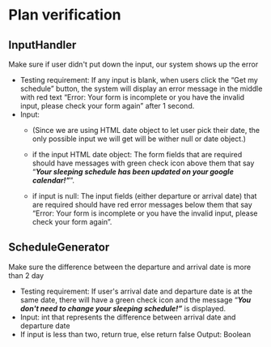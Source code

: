 # Plan verification

## InputHandler
Make sure if user didn't put down the input, our system shows up the error
- Testing requirement: If any input is blank, when users click the “Get my schedule” button, the system will display an error message in the middle with red text “Error: Your form is incomplete or you have the invalid input, please check your form again” after 1 second.
- Input:
    - (Since we are using HTML date object to let user pick their date, the only possible input we will get will be wither null or date object.)

    - if the input HTML date object: The form fields that are required should have messages with green check icon above them that say “***Your sleeping schedule has been updated on your google calendar!”***”.

    - if input is null: The input fields (either departure or arrival date) that are required should have red error messages below them that say “Error: Your form is incomplete or you have the invalid input, please check your form again”.

## ScheduleGenerator
Make sure the difference between the departure and arrival date is more than 2 day
- Testing requirement:  If user's arrival date and departure date is at the same date, there will have a green check icon and the message “***You don't need to change your sleeping schedule!”*** is displayed.
- Input: int that represents the difference between arrival date and departure date    
- If input is less than two, return true, else return false
Output: Boolean
